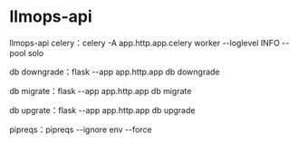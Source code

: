# llmops-api

llmops-api
celery：celery -A app.http.app.celery worker --loglevel INFO --pool solo

db downgrade：flask --app app.http.app db downgrade

db migrate：flask --app app.http.app db migrate

db upgrate：flask --app app.http.app db upgrade

pipreqs：pipreqs --ignore env --force